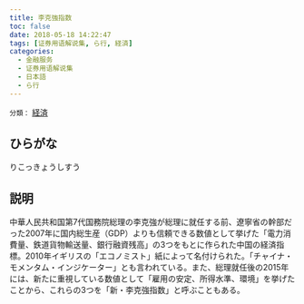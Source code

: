 ```yaml
---
title: 李克強指数
toc: false
date: 2018-05-18 14:22:47
tags: [证券用语解说集, ら行, 経済]
categories:
  - 金融服务
  - 证券用语解说集
  - 日本語
  - ら行
---
```


`分類：` [経済](/tags/経済/)

## ひらがな

りこっきょうしすう

## 説明

中華人民共和国第7代国務院総理の李克強が総理に就任する前、遼寧省の幹部だった2007年に国内総生産（GDP）よりも信頼できる数値として挙げた「電力消費量、鉄道貨物輸送量、銀行融資残高」の3つをもとに作られた中国の経済指標。2010年イギリスの「エコノミスト」紙によって名付けられた。「チャイナ・モメンタム・インジケーター」とも言われている。また、総理就任後の2015年には、新たに重視している数値として「雇用の安定、所得水準、環境」を挙げたことから、これらの3つを「新・李克強指数」と呼ぶこともある。
